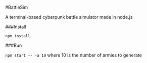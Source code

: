 #BattleSim

A terminal-based cyberpunk battle simulator made in node.js

###Install

`npm install`

###Run

`npm start -- -a 10` where 10 is the number of armies to generate